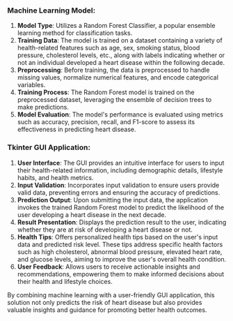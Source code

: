 ### Machine Learning Model:
1. **Model Type**: Utilizes a Random Forest Classifier, a popular ensemble learning method for classification tasks.
2. **Training Data**: The model is trained on a dataset containing a variety of health-related features such as age, sex, smoking status, blood pressure, cholesterol levels, etc., along with labels indicating whether or not an individual developed a heart disease within the following decade.
3. **Preprocessing**: Before training, the data is preprocessed to handle missing values, normalize numerical features, and encode categorical variables.
4. **Training Process**: The Random Forest model is trained on the preprocessed dataset, leveraging the ensemble of decision trees to make predictions.
5. **Model Evaluation**: The model's performance is evaluated using metrics such as accuracy, precision, recall, and F1-score to assess its effectiveness in predicting heart disease.

### Tkinter GUI Application:
1. **User Interface**: The GUI provides an intuitive interface for users to input their health-related information, including demographic details, lifestyle habits, and health metrics.
2. **Input Validation**: Incorporates input validation to ensure users provide valid data, preventing errors and ensuring the accuracy of predictions.
3. **Prediction Output**: Upon submitting the input data, the application invokes the trained Random Forest model to predict the likelihood of the user developing a heart disease in the next decade.
4. **Result Presentation**: Displays the prediction result to the user, indicating whether they are at risk of developing a heart disease or not.
5. **Health Tips**: Offers personalized health tips based on the user's input data and predicted risk level. These tips address specific health factors such as high cholesterol, abnormal blood pressure, elevated heart rate, and glucose levels, aiming to improve the user's overall health condition.
6. **User Feedback**: Allows users to receive actionable insights and recommendations, empowering them to make informed decisions about their health and lifestyle choices.

By combining machine learning with a user-friendly GUI application, this solution not only predicts the risk of heart disease but also provides valuable insights and guidance for promoting better health outcomes.
